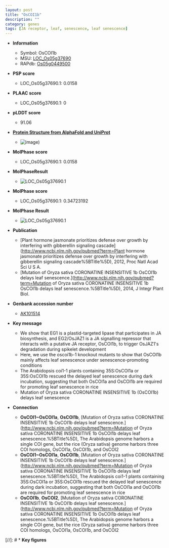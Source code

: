 ```yaml
---
layout: post
title: "OsCOI1b"
description: ""
category: genes
tags: [JA receptor, leaf, senescence, leaf senescence]
---
```


* **Information**  
    + Symbol: OsCOI1b  
    + MSU: [LOC_Os05g37690](http://rice.plantbiology.msu.edu/cgi-bin/ORF_infopage.cgi?orf=LOC_Os05g37690)  
    + RAPdb: [Os05g0449500](http://rapdb.dna.affrc.go.jp/viewer/gbrowse_details/irgsp1?name=Os05g0449500)  

* **PSP score**  
    + LOC_Os05g37690.1: 0.0158 

* **PLAAC score**  
    + LOC_Os05g37690.1: 0 

* **pLDDT score**
    + 91.06

* **[Protein Structure from AlphaFold and UniProt](https://www.uniprot.org/uniprotkb/Q60EH4/entry#structure)**
    + ![image](https://ricepsp.github.io/images/Q6/AF-Q60EH4-F1.png))

* **MolPhase score**
    + LOC_Os05g37690.1: 0.0158

* **MolPhaseResult**
    + ![LOC_Os05g37690.1](https://ricepsp.github.io/pictures/LOC_Os05g/LOC_Os05g37690.1.png)

* **MolPhase score**
    + LOC_Os05g37690.1: 0.34723192

* **MolPhase Result**
    + ![LOC_Os05g37690.1](https://304243504.github.io/Pictures/LOC_Os05g/LOC_Os05g37690.1.png)

* **Publication**  
    + [Plant hormone jasmonate prioritizes defense over growth by interfering with gibberellin signaling cascade](http://www.ncbi.nlm.nih.gov/pubmed?term=Plant hormone jasmonate prioritizes defense over growth by interfering with gibberellin signaling cascade%5BTitle%5D), 2012, Proc Natl Acad Sci U S A.
    + [Mutation of Oryza sativa CORONATINE INSENSITIVE 1b OsCOI1b delays leaf senescence.](http://www.ncbi.nlm.nih.gov/pubmed?term=Mutation of Oryza sativa CORONATINE INSENSITIVE 1b OsCOI1b delays leaf senescence.%5BTitle%5D), 2014, J Integr Plant Biol.

* **Genbank accession number**  
    + [AK101514](http://www.ncbi.nlm.nih.gov/nuccore/AK101514)

* **Key message**  
    + We show that EG1 is a plastid-targeted lipase that participates in JA biosynthesis, and EG2/OsJAZ1 is a JA signalling repressor that interacts with a putative JA receptor, OsCOI1b, to trigger OsJAZ1's degradation during spikelet development
    + Here, we use the oscoi1b-1 knockout mutants to show that OsCOI1b mainly affects leaf senescence under senescence-promoting conditions
    + The Arabidopsis coi1-1 plants containing 35S:OsCOI1a or 35S:OsCOI1b rescued the delayed leaf senescence during dark incubation, suggesting that both OsCOI1a and OsCOI1b are required for promoting leaf senescence in rice
    + Mutation of Oryza sativa CORONATINE INSENSITIVE 1b (OsCOI1b) delays leaf senescence

* **Connection**  
    + __OsCOI1~OsCOI1a__, __OsCOI1b__, [Mutation of Oryza sativa CORONATINE INSENSITIVE 1b OsCOI1b delays leaf senescence.](http://www.ncbi.nlm.nih.gov/pubmed?term=Mutation of Oryza sativa CORONATINE INSENSITIVE 1b OsCOI1b delays leaf senescence.%5BTitle%5D), The Arabidopsis genome harbors a single COI gene, but the rice (Oryza sativa) genome harbors three COI homologs, OsCOI1a, OsCOI1b, and OsCOI2
    + __OsCOI1~OsCOI1a__, __OsCOI1b__, [Mutation of Oryza sativa CORONATINE INSENSITIVE 1b OsCOI1b delays leaf senescence.](http://www.ncbi.nlm.nih.gov/pubmed?term=Mutation of Oryza sativa CORONATINE INSENSITIVE 1b OsCOI1b delays leaf senescence.%5BTitle%5D), The Arabidopsis coi1-1 plants containing 35S:OsCOI1a or 35S:OsCOI1b rescued the delayed leaf senescence during dark incubation, suggesting that both OsCOI1a and OsCOI1b are required for promoting leaf senescence in rice
    + __OsCOI1b__, __OsCOI2__, [Mutation of Oryza sativa CORONATINE INSENSITIVE 1b OsCOI1b delays leaf senescence.](http://www.ncbi.nlm.nih.gov/pubmed?term=Mutation of Oryza sativa CORONATINE INSENSITIVE 1b OsCOI1b delays leaf senescence.%5BTitle%5D), The Arabidopsis genome harbors a single COI gene, but the rice (Oryza sativa) genome harbors three COI homologs, OsCOI1a, OsCOI1b, and OsCOI2

[//]: # * **Key figures**  


